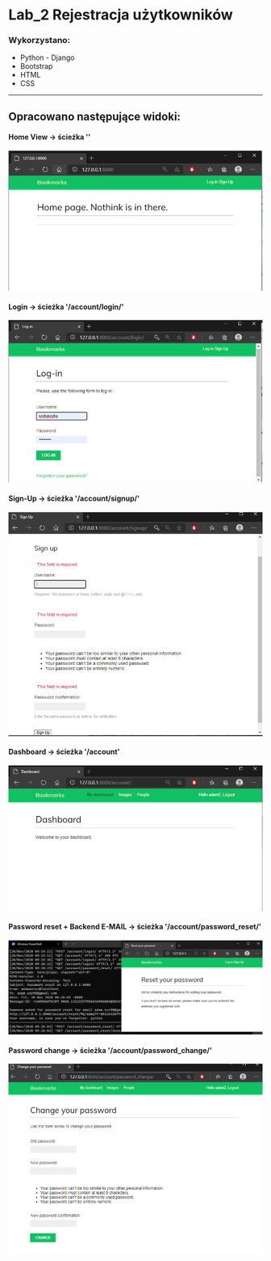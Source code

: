 # Lab_2 Rejestracja użytkowników

### Wykorzystano:
* Python - Django
* Bootstrap
* HTML
* CSS

***

## Opracowano następujące widoki:

#### Home View -> ścieżka ''
![Home View](md_files/home.png)

#### Login -> ścieżka '/account/login/'
![Login View](md_files/login_view.png)

#### Sign-Up -> ścieżka '/account/signup/'
![SignUp View](md_files/signup_view.png)

#### Dashboard -> ścieżka '/account'
![Dashboard View](md_files/account_dashboard.png)

#### Password reset + Backend E-MAIL -> ścieżka '/account/password_reset/'
![Passw Reset View](md_files/passw_reset.png)

#### Password change -> ścieżka '/account/password_change/'
![Passw Change View](md_files/passw_change.png)





